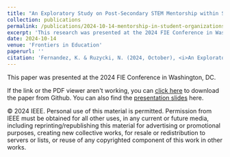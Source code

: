 ```yaml
---
title: "An Exploratory Study on Post-Secondary STEM Mentorship within Student Organizations"
collection: publications
permalink: /publications/2024-10-14-mentorship-in-student-organizations
excerpt: 'This research was presented at the 2024 FIE Conference in Washington, DC.'
date: 2024-10-14
venue: 'Frontiers in Education'
paperurl: ''
citation: 'Fernandez, K. & Ruzycki, N. (2024, October), <i>An Exploratory Study on Post-Secondary STEM Mentorship within Student Organizations</i>. Research presented at the 2024 FIE Conference in Washington, DC.'
---
```

This paper was presented at the 2024 FIE Conference in Washington, DC.

If the link or the PDF viewer aren't working, you can [click here](https://github.com/KassSTEM/KassSTEM.github.io/blob/c0c0317f9a64efc05917d9b0b08aac963183afac/files/an_exploratory_study_on_post-secondary_stem_mentorship_within_student_organizations.pdf) to download the paper from Github. You can also find the [presentation slides](https://github.com/KassSTEM/KassSTEM.github.io/blob/c0c0317f9a64efc05917d9b0b08aac963183afac/files/FIE_2024_Fernandez_and_Ruzycki_Slides.pdf) here.

<object data="/files/an_exploratory_study_on_post-secondary_stem_mentorship_within_student_organizations.pdf" width="1000" height="1000" type='application/pdf'></object>
<p></p>
© 2024 IEEE. Personal use of this material is permitted. Permission from IEEE must be obtained for all other uses, in any current or future media, including reprinting/republishing this material for advertising or promotional purposes, creating new collective works, for resale or redistribution to servers or lists, or reuse of any copyrighted component of this work in other works.
<p></p>
<object data="/files/FIE_2024_Fernandez_and_Ruzycki_Slides.pdf" width="1000" height="1000" type='application/pdf'></object>

